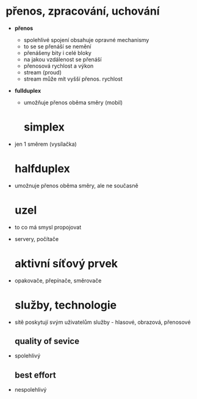 # přenos, zpracování, uchování

- **přenos**
  
  - spolehlivé spojení obsahuje opravné mechanismy‎
  - to se se přenáší se nemění
  - přenášeny bity i celé bloky
  - na jakou vzdálenost se přenáší
  - přenosová rychlost a výkon
  - stream (proud)
  - stream může mít vyšší přenos. rychlost

- **fullduplex**
  
  - umožňuje přenos oběma směry (mobil)
    
    # simplex

- jen 1 směrem (vysílačka)
  
  # halfduplex

- umožnuje přenos oběma směry, ale ne současně
  
  # uzel

- to co má smysl propojovat

- servery, počítače
  
  # aktivní síťový prvek

- opakovače, přepínače, směrovače
  
  # služby, technologie

- sítě poskytují svým uživatelům služby - hlasové, obrazová, přenosové
  
  ## quality of sevice

- spolehlivý
  
  ## best effort

- nespolehlivý
